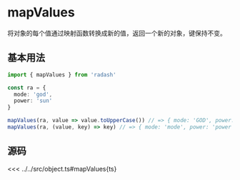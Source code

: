 # mapValues

将对象的每个值通过映射函数转换成新的值，返回一个新的对象，键保持不变。

## 基本用法

```ts
import { mapValues } from 'radash'

const ra = {
  mode: 'god',
  power: 'sun'
}

mapValues(ra, value => value.toUpperCase()) // => { mode: 'GOD', power: 'SUN' }
mapValues(ra, (value, key) => key) // => { mode: 'mode', power: 'power' }
```

## 源码

<<< ../../src/object.ts#mapValues{ts}
